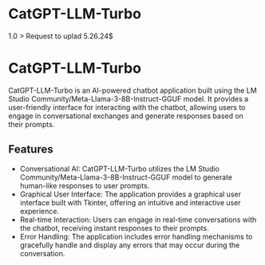 # CatGPT-LLM-Turbo
1.0 > Request to uplad 5.26.24$
# CatGPT-LLM-Turbo

CatGPT-LLM-Turbo is an AI-powered chatbot application built using the LM Studio Community/Meta-Llama-3-8B-Instruct-GGUF model. It provides a user-friendly interface for interacting with the chatbot, allowing users to engage in conversational exchanges and generate responses based on their prompts.

## Features

- Conversational AI: CatGPT-LLM-Turbo utilizes the LM Studio Community/Meta-Llama-3-8B-Instruct-GGUF model to generate human-like responses to user prompts.
- Graphical User Interface: The application provides a graphical user interface built with Tkinter, offering an intuitive and interactive user experience.
- Real-time Interaction: Users can engage in real-time conversations with the chatbot, receiving instant responses to their prompts.
- Error Handling: The application includes error handling mechanisms to gracefully handle and display any errors that may occur during the conversation.
